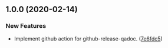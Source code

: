 ## 1.0.0 (2020-02-14)


### New Features

* Implement github action for github-release-qadoc. ([7e6fdc5](https://github.com/locona/action-github-release-qadoc/commit/7e6fdc55a59f8236ac46d5fe9ad15cc8f89e557f))
